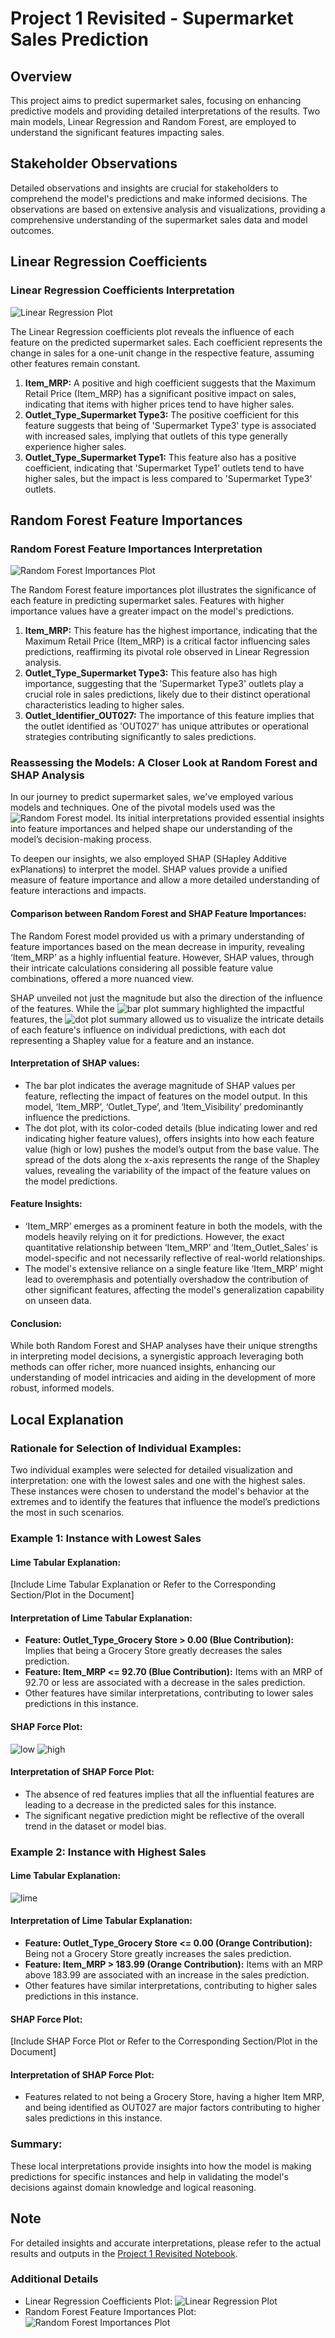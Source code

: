 
# Project 1 Revisited - Supermarket Sales Prediction

## Overview
This project aims to predict supermarket sales, focusing on enhancing predictive models and providing detailed interpretations of the results. Two main models, Linear Regression and Random Forest, are employed to understand the significant features impacting sales.

## Stakeholder Observations
Detailed observations and insights are crucial for stakeholders to comprehend the model's predictions and make informed decisions. The observations are based on extensive analysis and visualizations, providing a comprehensive understanding of the supermarket sales data and model outcomes.



## Linear Regression Coefficients

### Linear Regression Coefficients Interpretation
![Linear Regression Plot](https://github.com/coryncates/Prediction-of-Product-Sales/blob/main/Lin.png?raw=true)

The Linear Regression coefficients plot reveals the influence of each feature on the predicted supermarket sales. Each coefficient represents the change in sales for a one-unit change in the respective feature, assuming other features remain constant.

1. **Item_MRP:** A positive and high coefficient suggests that the Maximum Retail Price (Item_MRP) has a significant positive impact on sales, indicating that items with higher prices tend to have higher sales.
2. **Outlet_Type_Supermarket Type3:** The positive coefficient for this feature suggests that being of 'Supermarket Type3' type is associated with increased sales, implying that outlets of this type generally experience higher sales.
3. **Outlet_Type_Supermarket Type1:** This feature also has a positive coefficient, indicating that 'Supermarket Type1' outlets tend to have higher sales, but the impact is less compared to 'Supermarket Type3' outlets.


## Random Forest Feature Importances

### Random Forest Feature Importances Interpretation
![Random Forest Importances Plot](https://github.com/coryncates/Prediction-of-Product-Sales/blob/main/Reg.png?raw=true)

The Random Forest feature importances plot illustrates the significance of each feature in predicting supermarket sales. Features with higher importance values have a greater impact on the model's predictions.

1. **Item_MRP:** This feature has the highest importance, indicating that the Maximum Retail Price (Item_MRP) is a critical factor influencing sales predictions, reaffirming its pivotal role observed in Linear Regression analysis.
2. **Outlet_Type_Supermarket Type3:** This feature also has high importance, suggesting that the 'Supermarket Type3' outlets play a crucial role in sales predictions, likely due to their distinct operational characteristics leading to higher sales.
3. **Outlet_Identifier_OUT027:** The importance of this feature implies that the outlet identified as 'OUT027' has unique attributes or operational strategies contributing significantly to sales predictions.

### Reassessing the Models: A Closer Look at Random Forest and SHAP Analysis

In our journey to predict supermarket sales, we've employed various models and techniques. One of the pivotal models used was the ![Random Forest model](https://github.com/coryncates/Prediction-of-Product-Sales/blob/main/Reg.png?raw=true). Its initial interpretations provided essential insights into feature importances and helped shape our understanding of the model’s decision-making process.

To deepen our insights, we also employed SHAP (SHapley Additive exPlanations) to interpret the model. SHAP values provide a unified measure of feature importance and allow a more detailed understanding of feature interactions and impacts.

#### **Comparison between Random Forest and SHAP Feature Importances:**
The Random Forest model provided us with a primary understanding of feature importances based on the mean decrease in impurity, revealing ‘Item_MRP’ as a highly influential feature. However, SHAP values, through their intricate calculations considering all possible feature value combinations, offered a more nuanced view.

SHAP unveiled not just the magnitude but also the direction of the influence of the features. While the ![bar plot summary](https://github.com/coryncates/Project-Revisited/blob/main/bar.png?raw=true) highlighted the impactful features, the ![dot plot summary](https://github.com/coryncates/Project-Revisited/blob/main/dot.png?raw=true) allowed us to visualize the intricate details of each feature's influence on individual predictions, with each dot representing a Shapley value for a feature and an instance.

#### **Interpretation of SHAP values:**
- The bar plot indicates the average magnitude of SHAP values per feature, reflecting the impact of features on the model output. In this model, ‘Item_MRP’, ‘Outlet_Type’, and ‘Item_Visibility’ predominantly influence the predictions.
- The dot plot, with its color-coded details (blue indicating lower and red indicating higher feature values), offers insights into how each feature value (high or low) pushes the model’s output from the base value. The spread of the dots along the x-axis represents the range of the Shapley values, revealing the variability of the impact of the feature values on the model predictions.

#### **Feature Insights:**
- ‘Item_MRP’ emerges as a prominent feature in both the models, with the models heavily relying on it for predictions. However, the exact quantitative relationship between ‘Item_MRP’ and ‘Item_Outlet_Sales’ is model-specific and not necessarily reflective of real-world relationships.
- The model's extensive reliance on a single feature like ‘Item_MRP’ might lead to overemphasis and potentially overshadow the contribution of other significant features, affecting the model's generalization capability on unseen data.

#### **Conclusion:**
While both Random Forest and SHAP analyses have their unique strengths in interpreting model decisions, a synergistic approach leveraging both methods can offer richer, more nuanced insights, enhancing our understanding of model intricacies and aiding in the development of more robust, informed models.

## Local Explanation

### Rationale for Selection of Individual Examples:
Two individual examples were selected for detailed visualization and interpretation: one with the lowest sales and one with the highest sales. These instances were chosen to understand the model's behavior at the extremes and to identify the features that influence the model’s predictions the most in such scenarios.

### Example 1: Instance with Lowest Sales

#### Lime Tabular Explanation:
[Include Lime Tabular Explanation or Refer to the Corresponding Section/Plot in the Document]

#### Interpretation of Lime Tabular Explanation:
- **Feature: Outlet_Type_Grocery Store > 0.00 (Blue Contribution):** Implies that being a Grocery Store greatly decreases the sales prediction.
- **Feature: Item_MRP <= 92.70 (Blue Contribution):** Items with an MRP of 92.70 or less are associated with a decrease in the sales prediction.
- Other features have similar interpretations, contributing to lower sales predictions in this instance.

#### SHAP Force Plot:
![low](https://github.com/coryncates/Project-Revisited/blob/main/low.png?raw=true)
![high](https://github.com/coryncates/Project-Revisited/blob/main/high.png?raw=true)

#### Interpretation of SHAP Force Plot:
- The absence of red features implies that all the influential features are leading to a decrease in the predicted sales for this instance.
- The significant negative prediction might be reflective of the overall trend in the dataset or model bias.

### Example 2: Instance with Highest Sales

#### Lime Tabular Explanation:
![lime](https://github.com/coryncates/Project-Revisited/blob/main/lime.png?raw=true)

#### Interpretation of Lime Tabular Explanation:
- **Feature: Outlet_Type_Grocery Store <= 0.00 (Orange Contribution):** Being not a Grocery Store greatly increases the sales prediction.
- **Feature: Item_MRP > 183.99 (Orange Contribution):** Items with an MRP above 183.99 are associated with an increase in the sales prediction.
- Other features have similar interpretations, contributing to higher sales predictions in this instance.

#### SHAP Force Plot:
[Include SHAP Force Plot or Refer to the Corresponding Section/Plot in the Document]

#### Interpretation of SHAP Force Plot:
- Features related to not being a Grocery Store, having a higher Item MRP, and being identified as OUT027 are major factors contributing to higher sales predictions in this instance.

### Summary:
These local interpretations provide insights into how the model is making predictions for specific instances and help in validating the model's decisions against domain knowledge and logical reasoning.


## Note
For detailed insights and accurate interpretations, please refer to the actual results and outputs in the [Project 1 Revisited Notebook](Project_1_Revisited.ipynb).

### Additional Details
- Linear Regression Coefficients Plot: ![Linear Regression Plot](https://github.com/coryncates/Prediction-of-Product-Sales/blob/main/Lin.png?raw=true)
- Random Forest Feature Importances Plot: ![Random Forest Importances Plot](https://github.com/coryncates/Prediction-of-Product-Sales/blob/main/Reg.png?raw=true)
